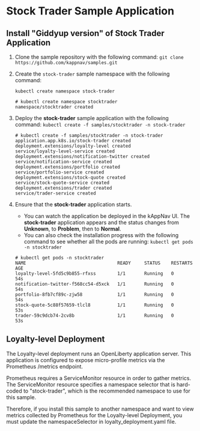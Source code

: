 # Stock Trader Sample Application

## Install "Giddyup version" of Stock Trader Application 

1. Clone the sample repository with the following command: `git clone https://github.com/kappnav/samples.git`
1. Create the `stock-trader` sample namespace with the following command: 

   ```
   kubectl create namespace stock-trader
   ```

   ```
   # kubectl create namespace stocktrader
   namespace/stocktrader created
   ```
1. Deploy the **stock-trader** sample application with the following command: `kubectl create -f samples/stocktrader -n stock-trader`

   ```
   # kubectl create -f samples/stocktrader -n stock-trader
   application.app.k8s.io/stock-trader created
   deployment.extensions/loyalty-level created
   service/loyalty-level-service created
   deployment.extensions/notification-twitter created
   service/notification-service created
   deployment.extensions/portfolio created
   service/portfolio-service created
   deployment.extensions/stock-quote created
   service/stock-quote-service created
   deployment.extensions/trader created
   service/trader-service created
   ```
1. Ensure that the **stock-trader** application starts.
   * You can watch the application be deployed in the kAppNav UI. The **stock-trader** application appears and the status changes from **Unknown**, to **Problem**, then to **Normal**.
   * You can also check the installation progress with the following command to see whether all the pods are running:  `kubectl get pods -n stocktrader`

   ```
   # kubectl get pods -n stocktrader
   NAME                                  READY     STATUS    RESTARTS   AGE
   loyalty-level-5fd5c9b855-rfxss        1/1       Running   0          54s
   notification-twitter-f568cc54-d5xck   1/1       Running   0          54s
   portfolio-8fb7cf89c-zjw58             1/1       Running   0          54s
   stock-quote-5c88f57659-tlcl8          1/1       Running   0          53s
   trader-59c9dcb74-2cv8b                1/1       Running   0          53s
   ```

## Loyalty-level Deployment 

The Loyalty-level deployment runs an OpenLiberty application server.  This application is configured to expose micro-profile metrics via
the Prometheus /metrics endpoint.  

Prometheus requires a ServiceMonitor resource in order to gather metrics.  The ServiceMonitor resource specifies a namespace selector
that is hard-coded to "stock-trader", which is the recommended namespace to use for this sample. 

Therefore, if you install this sample to another namespace and want to view metrics collected by Prometheus for the Loyalty-level Deployment, you must update the namespaceSelector in loyalty_deployment.yaml file. 